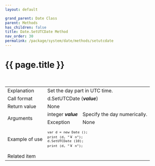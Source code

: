 ```yaml
---
layout: default

grand_parent: Date Class
parent: Methods
has_children: false
title: Date.SetUTCDate Method
nav_order: 30
permalink: /package/system/date/methods/setutcdate
---
```

# {{ page.title }}


<table>
  <tr>
    <td>Explanation</td>
    <td colspan="2">Set the day part in UTC time.</td>
  </tr>
 　<tr>
    <td>Call format</td>
    <td colspan="2">d.SetUTCDate   (<b><i>value</i></b>)</td>
  </tr>
  <tr>
    <td>Return value</td>
    <td colspan="2">None</td>
  </tr>  
  <tr>
    <td rowspan="2">Arguments</td>
    <td>integer <b><i>value</i></b></td>
    <td>Specify the day numerically.</td>
  </tr>
  <tr>
    <td>Exception</td>
    <td colspan="2">None</td>
  </tr>
  <tr>
    <td>Example of use</td>
    <td colspan="2"><code><pre>var d = new Date ();
print (d, "￥ n");
d.SetUTCDate (10);
print (d, "￥ n");</pre></code></td>
  </tr>
  <tr>
    <td>Related item</td>
    <td colspan="2"></td>
  </tr>
</table>